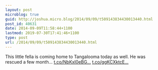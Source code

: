 ```yaml
---
layout: post
microblog: true
guid: http://joshua.micro.blog/2014/09/09/t509143834430013440.html
post_id: 40631
date: 2014-09-09T11:58:44+1100
lastmod: 2019-07-30T17:41:46+1100
type: post
url: /2014/09/09/t509143834430013440.html
---
```

This little fella is coming home to Tangalooma today as well. He was rescued a few month... [t.co/NbKxI0eBG...](http://t.co/NbKxI0eBGE) [t.co/ggKCXktcE...](http://t.co/ggKCXktcEo)
